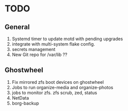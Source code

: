 # TODO

## General

1. Systemd timer to update motd with pending upgrades
2. integrate with multi-system flake config.
3. secrets management
4. New Git repo for /var/lib ??

## Ghostwheel

1. Fix mirrored zfs boot devices on ghostwheel
2. Jobs to run organize-media and organize-photos
3. jobs to monitor zfs. zfs scrub, zed, status
4. NetData
5. borg-backup

